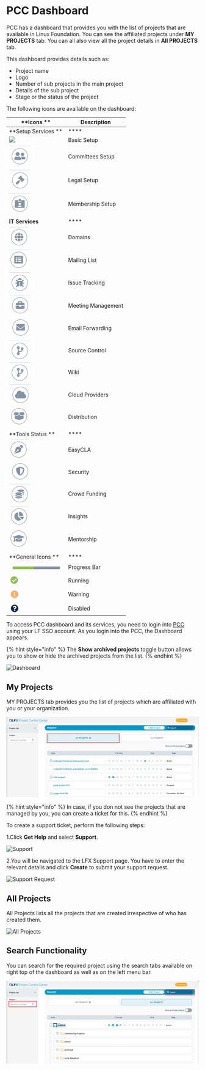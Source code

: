# PCC Dashboard

PCC has a dashboard that provides you with the list of projects that are available in Linux Foundation. You can see the affiliated projects under **MY PROJECTS** tab. You can all also view all the project details in **All PROJECTS** tab.&#x20;

This dashboard provides details such as:

* Project name
* Logo
* Number of sub projects in the main project
* Details of the sub project
* Stage or the status of the project

The following icons are available on the dashboard:

| **Icons **                                        | **Description**    |
| ------------------------------------------------- | ------------------ |
| **Setup Services **                               | ****               |
| ![](../.gitbook/assets/Basic\_Setup.png)          | Basic Setup        |
|  ![](../.gitbook/assets/Commitee.png)             | Committees Setup   |
| ![](../.gitbook/assets/Logeal.png)                | Legal  Setup       |
| ![](../.gitbook/assets/Membership.png)            | Membership Setup   |
|                                                   |                    |
| **IT Services**                                   | ****               |
|  ![](<../.gitbook/assets/Domain .png>)            | Domains            |
|  ![](<../.gitbook/assets/Mailing .png>)           | Mailing List       |
| ![](../.gitbook/assets/Issue.png)                 | Issue Tracking     |
| ![](../.gitbook/assets/Meetings.png)              | Meeting Management |
| ![](<../.gitbook/assets/Email (1).png>)           | Email Forwarding   |
| ![](<../.gitbook/assets/image (21) (1).png>)      | Source Control     |
| ![](<../.gitbook/assets/image (21).png>)          | Wiki               |
| ![](<../.gitbook/assets/image (22) (1).png>)      | Cloud Providers    |
| ![](../.gitbook/assets/Distribution.png)          | Distribution       |
|                                                   |                    |
| **Tools Status **                                 | ****               |
|  ![](<../.gitbook/assets/image (27) (1) (1).png>) | EasyCLA            |
| ![](<../.gitbook/assets/image (29).png>)          | Security           |
|  ![](<../.gitbook/assets/image (30).png>)         | Crowd Funding      |
|  ![](<../.gitbook/assets/image (22).png>)         | Insights           |
|  ![](<../.gitbook/assets/image (26).png>)         | Mentorship         |
|                                                   |                    |
| **General Icons **                                | ****               |
| ![](<../.gitbook/assets/image (27) (1).png>)      | Progress Bar       |
| ![](<../.gitbook/assets/Running .png>)            | Running            |
|  ![](<../.gitbook/assets/image (26) (1).png>)     | Warning            |
| ![](../.gitbook/assets/Disabled.png)              | Disabled           |

To access PCC dashboard and its services, you need to login into [PCC](http://projectadmin.lfx.linuxfoundation.org) using your LF SSO account. As you login into the PCC, the Dashboard appears.

{% hint style="info" %}
The **Show archived projects** toggle button allows you to show or hide the archived projects from the list.&#x20;
{% endhint %}

![Dashboard](../.gitbook/assets/All\_Projects.png)

## My Projects <a href="my-projects" id="my-projects"></a>

MY PROJECTS tab provides you the list of projects which are affiliated with you or your organization.&#x20;

![My Project](<../.gitbook/assets/My Projects.png>)

{% hint style="info" %}
In case, if you don not see the projects that are managed by you, you can create a ticket for this.
{% endhint %}

To create a support ticket, perform the following steps:

1.Click **Get Help** and select **Support**.

![Support](https://gblobscdn.gitbook.com/assets%2F-MHQvtXGepWEfHqN\_nkC%2F-MPsqxNkI8EzMv0ClU6w%2F-MPssJQEbst5Du47g3bK%2FSupport.png?alt=media\&token=ac403170-a6d3-4b1c-a492-4118364c807e)

2.You will be navigated to the LFX Support page. You have to enter the relevant details and click **Create** to submit your support request.

![Support Request](https://gblobscdn.gitbook.com/assets%2F-MHQvtXGepWEfHqN\_nkC%2F-MPsqxNkI8EzMv0ClU6w%2F-MPsuJzMR1NcCJRUzSrk%2FSupport\_Request.png?alt=media\&token=e6a07b16-74fe-4ae8-b649-00d42362d704)

## All Projects&#x20;

All Projects lists all the projects that are created irrespective of who has created them.&#x20;

![All Projects](../.gitbook/assets/All\_Projects1.png)

## Search Functionality&#x20;

You can search for the required project using the search tabs available on right top of the dashboard as well as on the left menu bar.&#x20;

![Search](<../.gitbook/assets/Search (1).png>)

